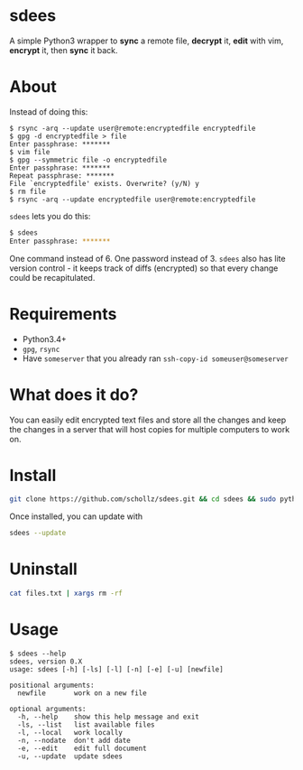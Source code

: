 # sdees

A simple Python3 wrapper to **sync** a remote file, **decrypt** it, **edit** with vim, **encrypt** it, then **sync** it back.

# About

Instead of doing this:

```
$ rsync -arq --update user@remote:encryptedfile encryptedfile
$ gpg -d encryptedfile > file
Enter passphrase: *******
$ vim file
$ gpg --symmetric file -o encryptedfile
Enter passphrase: *******
Repeat passphrase: *******
File `encryptedfile' exists. Overwrite? (y/N) y
$ rm file
$ rsync -arq --update encryptedfile user@remote:encryptedfile
```

`sdees` lets you do this:

```bash
$ sdees
Enter passphrase: *******
```

One command instead of 6. One password instead of 3. `sdees` also has lite version control - it keeps track of diffs (encrypted) so that every change could be recapitulated.

# Requirements

- Python3.4+
- `gpg`, `rsync`
- Have `someserver` that you already ran `ssh-copy-id someuser@someserver`

# What does it do?

You can easily edit encrypted text files and store all the changes and keep the changes
in a server that will host copies for multiple computers to work on.

# Install

```bash
git clone https://github.com/schollz/sdees.git && cd sdees && sudo python3 setup.py install --record files.txt
```

Once installed, you can update with

```bash
sdees --update
```

# Uninstall

```bash
cat files.txt | xargs rm -rf
```

# Usage

```
$ sdees --help
sdees, version 0.X
usage: sdees [-h] [-ls] [-l] [-n] [-e] [-u] [newfile]

positional arguments:
  newfile       work on a new file

optional arguments:
  -h, --help    show this help message and exit
  -ls, --list   list available files
  -l, --local   work locally
  -n, --nodate  don't add date
  -e, --edit    edit full document
  -u, --update  update sdees
```

